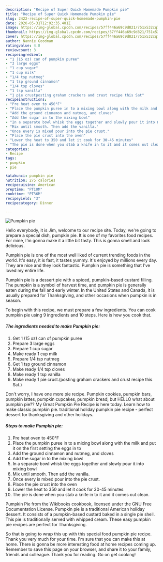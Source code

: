 ```yaml
---
description: "Recipe of Super Quick Homemade Pumpkin pie"
title: "Recipe of Super Quick Homemade Pumpkin pie"
slug: 2422-recipe-of-super-quick-homemade-pumpkin-pie
date: 2020-05-31T12:02:35.401Z
image: https://img-global.cpcdn.com/recipes/57ff446a69c9d821/751x532cq70/pumpkin-pie-recipe-main-photo.jpg
thumbnail: https://img-global.cpcdn.com/recipes/57ff446a69c9d821/751x532cq70/pumpkin-pie-recipe-main-photo.jpg
cover: https://img-global.cpcdn.com/recipes/57ff446a69c9d821/751x532cq70/pumpkin-pie-recipe-main-photo.jpg
author: Nannie Goodman
ratingvalue: 4.8
reviewcount: 3
recipeingredient:
- "1 (15 oz) can of pumpkin puree"
- "3 large eggs"
- "1 cup sugar"
- "1 cup milk"
- "1/4 tsp nutmeg"
- "1 tsp ground cinnamon"
- "1/4 tsp cloves"
- "1 tsp vanilla"
- "1 pie crustposting graham crackers and crust recipe this Sat"
recipeinstructions:
- "Pre heat oven to 450°F"
- "Place the pumpkin puree in to a mixing bowl along with the milk and put it on the first setting the eggs in to"
- "Add the ground cinnamon and nutmeg, and cloves"
- "Add the sugar in to the mixing bowl"
- "In a separate bowl whisk the eggs together and slowly pour it into mixing bowl"
- "Mix until smooth. Then add the vanilla."
- "Once every is mixed pour into the pie crust."
- "Place the pie crust into the oven"
- "Lower the heat to 350 and let it cook for 30-45 minutes"
- "The pie is done when you stab a knife in to it and it comes out clean."
categories:
- Recipe
tags:
- pumpkin
- pie

katakunci: pumpkin pie 
nutrition: 275 calories
recipecuisine: American
preptime: "PT10M"
cooktime: "PT36M"
recipeyield: "3"
recipecategory: Dinner

---
```



![Pumpkin pie](https://img-global.cpcdn.com/recipes/57ff446a69c9d821/751x532cq70/pumpkin-pie-recipe-main-photo.jpg)

Hello everybody, it is Jim, welcome to our recipe site. Today, we're going to prepare a special dish, pumpkin pie. It is one of my favorites food recipes. For mine, I'm gonna make it a little bit tasty. This is gonna smell and look delicious.

Pumpkin pie is one of the most well liked of current trending foods in the world. It's easy, it is fast, it tastes yummy. It's enjoyed by millions every day. They are nice and they look fantastic. Pumpkin pie is something that I've loved my entire life.

Pumpkin pie is a dessert pie with a spiced, pumpkin-based custard filling. The pumpkin is a symbol of harvest time, and pumpkin pie is generally eaten during the fall and early winter. In the United States and Canada, it is usually prepared for Thanksgiving, and other occasions when pumpkin is in season.


To begin with this recipe, we must prepare a few ingredients. You can cook pumpkin pie using 9 ingredients and 10 steps. Here is how you cook that.

<!--inarticleads1-->

##### The ingredients needed to make Pumpkin pie:

1. Get 1 (15 oz) can of pumpkin puree
1. Prepare 3 large eggs
1. Prepare 1 cup sugar
1. Make ready 1 cup milk
1. Prepare 1/4 tsp nutmeg
1. Get 1 tsp ground cinnamon
1. Make ready 1/4 tsp cloves
1. Make ready 1 tsp vanilla
1. Make ready 1 pie crust.(posting graham crackers and crust recipe this Sat.)


Don&#39;t worry, I have one more pie recipe. Pumpkin cookies, pumpkin bars, pumpkin lattes, pumpkin cupcakes, pumpkin bread, but HELLO what about pumpkin pie?? My Great Pumpkin Pie Recipe is here today. Learn how to make classic pumpkin pie. traditional holiday pumpkin pie recipe - perfect dessert for thanksgiving and other holidays. 

<!--inarticleads2-->

##### Steps to make Pumpkin pie:

1. Pre heat oven to 450°F
1. Place the pumpkin puree in to a mixing bowl along with the milk and put it on the first setting the eggs in to
1. Add the ground cinnamon and nutmeg, and cloves
1. Add the sugar in to the mixing bowl
1. In a separate bowl whisk the eggs together and slowly pour it into mixing bowl
1. Mix until smooth. Then add the vanilla.
1. Once every is mixed pour into the pie crust.
1. Place the pie crust into the oven
1. Lower the heat to 350 and let it cook for 30-45 minutes
1. The pie is done when you stab a knife in to it and it comes out clean.


Pumpkin Pie from the Wikibooks cookbook, licensed under the GNU Free Documentation License. Pumpkin pie is a traditional American holiday dessert. It consists of a pumpkin-based custard baked in a single pie shell. This pie is traditionally served with whipped cream. These easy pumpkin pie recipes are perfect for Thanksgiving. 

So that is going to wrap this up with this special food pumpkin pie recipe. Thank you very much for your time. I'm sure that you can make this at home. There is gonna be more interesting food at home recipes coming up. Remember to save this page on your browser, and share it to your family, friends and colleague. Thank you for reading. Go on get cooking!
